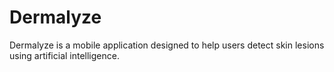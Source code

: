 # Dermalyze
Dermalyze is a mobile application designed to help users detect skin lesions using artificial intelligence. 
